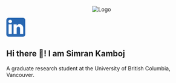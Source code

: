 
<p align="center">
  <img src="https://github.com/SimranKKamboj/SimranKKamboj/blob/main/media/logo.mov" alt="Logo">
</p>

<a href="https://www.linkedin.com/in/simran-kaur-kamboj/">
  <img height="50" src="media/linkedin_logo.png"/>
</a>

## Hi there 👋! I am Simran Kamboj

A graduate research student at the University of British Columbia, Vancouver.

<!--
**SimranKKamboj/SimranKKamboj** is a ✨ _special_ ✨ repository because its `README.md` (this file) appears on your GitHub profile.

Here are some ideas to get you started:

- 🔭 I’m currently working on ...
- 🌱 I’m currently learning ...
- 👯 I’m looking to collaborate on ...
- 🤔 I’m looking for help with ...
- 💬 Ask me about ...
- 📫 How to reach me: ...
- 😄 Pronouns: ...
- ⚡ Fun fact: ...
-->
